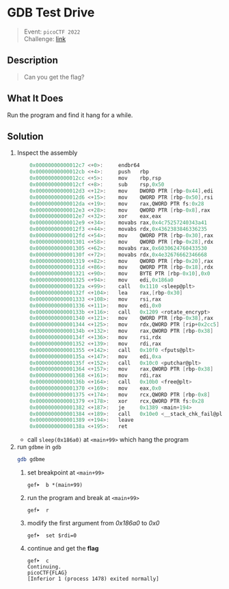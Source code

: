 # GDB Test Drive
> Event: `picoCTF 2022`  
> Challenge: [link](https://play.picoctf.org/challenges/273/)

## Description
> Can you get the flag?

## What It Does
Run the program and find it hang for a while.

## Solution
1. Inspect the assembly
    ```c
        0x00000000000012c7 <+0>:     endbr64 
        0x00000000000012cb <+4>:     push   rbp
        0x00000000000012cc <+5>:     mov    rbp,rsp
        0x00000000000012cf <+8>:     sub    rsp,0x50
        0x00000000000012d3 <+12>:    mov    DWORD PTR [rbp-0x44],edi
        0x00000000000012d6 <+15>:    mov    QWORD PTR [rbp-0x50],rsi
        0x00000000000012da <+19>:    mov    rax,QWORD PTR fs:0x28
        0x00000000000012e3 <+28>:    mov    QWORD PTR [rbp-0x8],rax
        0x00000000000012e7 <+32>:    xor    eax,eax
        0x00000000000012e9 <+34>:    movabs rax,0x4c75257240343a41
        0x00000000000012f3 <+44>:    movabs rdx,0x4362383846336235
        0x00000000000012fd <+54>:    mov    QWORD PTR [rbp-0x30],rax
        0x0000000000001301 <+58>:    mov    QWORD PTR [rbp-0x28],rdx
        0x0000000000001305 <+62>:    movabs rax,0x6030624760433530
        0x000000000000130f <+72>:    movabs rdx,0x4e32676662346668
        0x0000000000001319 <+82>:    mov    QWORD PTR [rbp-0x20],rax
        0x000000000000131d <+86>:    mov    QWORD PTR [rbp-0x18],rdx
        0x0000000000001321 <+90>:    mov    BYTE PTR [rbp-0x10],0x0
        0x0000000000001325 <+94>:    mov    edi,0x186a0
        0x000000000000132a <+99>:    call   0x1110 <sleep@plt>
        0x000000000000132f <+104>:   lea    rax,[rbp-0x30]
        0x0000000000001333 <+108>:   mov    rsi,rax
        0x0000000000001336 <+111>:   mov    edi,0x0
        0x000000000000133b <+116>:   call   0x1209 <rotate_encrypt>
        0x0000000000001340 <+121>:   mov    QWORD PTR [rbp-0x38],rax
        0x0000000000001344 <+125>:   mov    rdx,QWORD PTR [rip+0x2cc5]        # 0x4010 <stdout@@GLIBC_2.2.5>
        0x000000000000134b <+132>:   mov    rax,QWORD PTR [rbp-0x38]
        0x000000000000134f <+136>:   mov    rsi,rdx
        0x0000000000001352 <+139>:   mov    rdi,rax
        0x0000000000001355 <+142>:   call   0x10f0 <fputs@plt>
        0x000000000000135a <+147>:   mov    edi,0xa
        0x000000000000135f <+152>:   call   0x10c0 <putchar@plt>
        0x0000000000001364 <+157>:   mov    rax,QWORD PTR [rbp-0x38]
        0x0000000000001368 <+161>:   mov    rdi,rax
        0x000000000000136b <+164>:   call   0x10b0 <free@plt>
        0x0000000000001370 <+169>:   mov    eax,0x0
        0x0000000000001375 <+174>:   mov    rcx,QWORD PTR [rbp-0x8]
        0x0000000000001379 <+178>:   xor    rcx,QWORD PTR fs:0x28
        0x0000000000001382 <+187>:   je     0x1389 <main+194>
        0x0000000000001384 <+189>:   call   0x10e0 <__stack_chk_fail@plt>
        0x0000000000001389 <+194>:   leave  
        0x000000000000138a <+195>:   ret    
    ```
    - call `sleep(0x186a0)` at `<main+99>` which hang the program
2. run `gdbme` in `gdb`
    ```bash
    gdb gdbme
    ```
    1. set breakpoint at `<main+99>`
        ```gdb
        gef➤  b *(main+99)
        ```
    2. run the program and break at `<main+99>`
        ```gdb
        gef➤  r
        ```
    3. modify the first argument from *0x186a0* to *0x0*
        ```gdb
        gef➤  set $rdi=0
        ```
    4. continue and get the **flag**
        ```gdb
        gef➤  c
        Continuing.
        picoCTF{FLAG}
        [Inferior 1 (process 1478) exited normally]
        ```